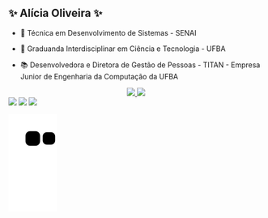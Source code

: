 ## ✨ Alícia Oliveira ✨


- 🔭 Técnica em Desenvolvimento de Sistemas - SENAI 

- 🌱 Graduanda Interdisciplinar em Ciência e Tecnologia - UFBA 

- 📚 Desenvolvedora e Diretora de Gestão de Pessoas - TITAN - Empresa Junior de Engenharia da Computação da UFBA 

<div align="center">
  <a href="https://github.com/Alicia-so">
  <img height="150em" src="https://github-readme-stats.vercel.app/api?username=Alicia-so&show_icons=true&theme=dracula&include_all_commits=true&count_private=true"/>
  <img height="150em" src="https://github-readme-stats.vercel.app/api/top-langs/?username=Alicia-so&layout=compact&langs_count=7&theme=dracula"/>
</div>

 
<div> 
  <a href="https://www.instagram.com/alicias_o/" target="_blank"><img src="https://img.shields.io/badge/-Instagram-%23E4405F?style=for-the-badge&logo=instagram&logoColor=white" target="_blank"></a>
  <a href = "mailto:aliciaolvra@gmail.com"><img src="https://img.shields.io/badge/-Gmail-%23333?style=for-the-badge&logo=gmail&logoColor=white" target="_blank"></a>
  <a href="https://www.linkedin.com/in/aliciasso/" target="_blank"><img src="https://img.shields.io/badge/-LinkedIn-%230077B5?style=for-the-badge&logo=linkedin&logoColor=white" target="_blank"></a> 
 
  ![Snake animation](https://github.com/rafaballerini/rafaballerini/blob/output/github-contribution-grid-snake.svg)
 
</div>
